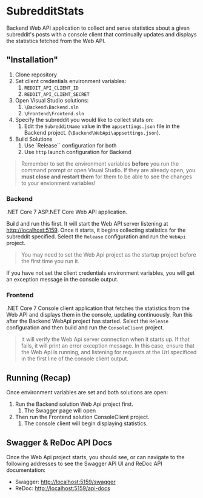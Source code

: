 # SubredditStats

Backend Web API application to collect and serve statistics about a given subreddit's posts with a console client that continually updates and displays the statistics fetched from the Web API.

## "Installation"

1. Clone repository
1. Set client credentials environment variables:
    1. `REDDIT_API_CLIENT_ID`
    1. `REDDIT_API_CLIENT_SECRET`
1. Open Visual Studio solutions:
    1. `\Backend\Backend.sln`
    1. `\Frontend\Frontend.sln`
1. Specify the subreddit you would like to collect stats on:
    1. Edit the `SubredditName` value in the `appsettings.json` file in the Backend project. (`\Backend\WebApi\appsettings.json`).
1. Build Solutions
    1. Use `Release`` configuration for both
    1. Use `http` launch configuration for Backend

>Remember to set the environment variables **before** you run the command prompt or open Visual Studio. If they are already open, you **must close and restart them** for them to be able to see the changes to your envionment variables!

### Backend

.NET Core 7 ASP.NET Core Web API application.

Build and run this first. It will start the Web API server listening at <http://localhost:5159>. Once it starts, it begins collecting statistics for the subreddit specified. Select the `Release` configuration and run the `WebApi` project.

>You may need to set the Web Api project as the startup project before the first time you run it.

If you have not set the client credentials environment variables, you will get an exception message in the console output.

### Frontend

.NET Core 7 Console client application that fetches the statistics from the Web API and displays them in the console, updating continuously. Run this after the Backend WebApi project has started. Select the `Release` configuration and then build and run the `ConsoleClient` project.

>It will verify the Web Api server connection when it starts up. If that fails, it will print an error exception message. In this case, ensure that the Web Api is running, and listening for requests at the Url specificed in the first line of the console client output.

## Running (Recap)

Once environment variables are set and both solutions are open:

1. Run the Backend solution Web Api project first.
    1. The Swagger page will open
1. Then run the Frontend solution ConsoleClient project.
    1. The console client will begin displaying statistics.

## Swagger & ReDoc API Docs

Once the Web Api project starts, you should see, or can navigate to the following addresses to see the Swagger API UI and ReDoc API documentation:

* Swagger: <http://localhost:5159/swagger>
* ReDoc: <http://localhost:5159/api-docs>
